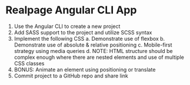 # Realpage Angular CLI App
1. Use the Angular CLI to create a new project
2. Add SASS support to the project and utilize SCSS syntax
3. Implement the following CSS
a. Demonstrate use of flexbox
b. Demonstrate use of absolute & relative positioning
c. Mobile-first strategy using media queries
d. NOTE: HTML structure should be complex enough where there are nested elements and use of multiple CSS classes
4. BONUS: Animate an element using positioning or translate
5. Commit project to a GitHub repo and share link
